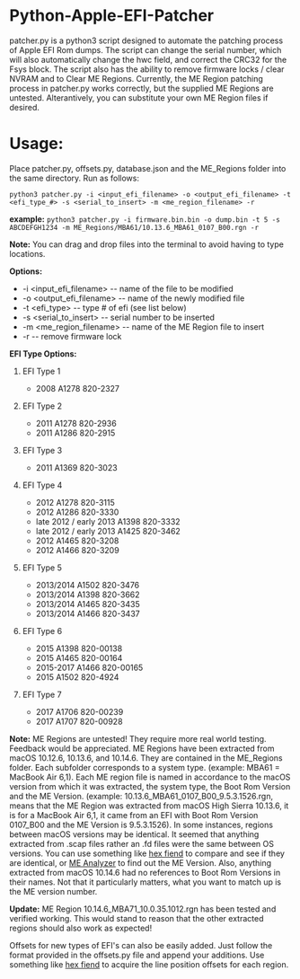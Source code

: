 # Python-Apple-EFI-Patcher
patcher.py is a python3 script designed to automate the patching process of Apple EFI Rom dumps. The script can change the serial number, which will also automatically change the hwc field, and correct the CRC32 for the Fsys block. The script also has the ability to remove firmware locks / clear NVRAM and to Clear ME Regions. Currently, the ME Region patching process in patcher.py works correctly, but the supplied ME Regions are untested. Alterantively, you can substitute your own ME Region files if desired.

# Usage:
Place patcher.py, offsets.py, database.json and the ME_Regions folder into the same directory. Run as follows:

`python3 patcher.py -i <input_efi_filename> -o <output_efi_filename> -t <efi_type_#> -s <serial_to_insert> -m <me_region_filename> -r`

__example:__ `python3 patcher.py -i firmware.bin.bin -o dump.bin -t 5 -s ABCDEFGH1234 -m ME_Regions/MBA61/10.13.6_MBA61_0107_B00.rgn -r`

__Note:__ You can drag and drop files into the terminal to avoid having to type locations.

__Options:__
* -i <input_efi_filename>     -- name of the file to be modified</li>
* -o <output_efi_filename>    -- name of the newly modified file</li>
* -t <efi_type>               -- type # of efi (see list below)</li>
* -s <serial_to_insert>       -- serial number to be inserted</li>
* -m <me_region_filename>     -- name of the ME Region file to insert</li>
* -r                          -- remove firmware lock</li>

__EFI Type Options:__

1. EFI Type 1
   - 2008 A1278 820-2327

2. EFI Type 2
   - 2011 A1278 820-2936
   - 2011 A1286 820-2915

3. EFI Type 3
   - 2011 A1369 820-3023

4. EFI Type 4 
   - 2012 A1278 820-3115
   - 2012 A1286 820-3330
   - late 2012 / early 2013 A1398 820-3332
   - late 2012 / early 2013 A1425 820-3462
   - 2012 A1465 820-3208
   - 2012 A1466 820-3209

5. EFI Type 5
   - 2013/2014 A1502 820-3476
   - 2013/2014 A1398 820-3662
   - 2013/2014 A1465 820-3435
   - 2013/2014 A1466 820-3437

6. EFI Type 6
   - 2015 A1398 820-00138
   - 2015 A1465 820-00164
   - 2015-2017 A1466 820-00165
   - 2015 A1502 820-4924

7. EFI Type 7
   - 2017 A1706 820-00239
   - 2017 A1707 820-00928

__Note:__ ME Regions are untested! They require more real world testing. Feedback would be appreciated.
ME Regions have been extracted from macOS 10.12.6, 10.13.6, and 10.14.6. They are contained in the ME_Regions folder. Each subfolder corresponds to a system type. (example: MBA61 = MacBook Air 6,1). Each ME region file is named in accordance to the macOS version from which it was extracted, the system type, the Boot Rom Version and the ME Version. (example: 10.13.6_MBA61_0107_B00_9.5.3.1526.rgn, means that the ME Region was extracted from macOS High Sierra 10.13.6, it is for a MacBook Air 6,1, it came from an EFI with Boot Rom Version 0107_B00 and the ME Version is 9.5.3.1526). In some instances, regions between macOS versions may be identical. It seemed that anything extracted from .scap files rather an .fd files were the same between OS versions. You can use something like <a href="https://ridiculousfish.com/hexfiend/">hex fiend</a> to compare and see if they are identical, or <a href="https://github.com/platomav/MEAnalyzer">ME Analyzer</a> to find out the ME Version. Also, anything extracted from macOS 10.14.6 had no references to Boot Rom Versions in their names. Not that it particularly matters, what you want to match up is the ME version number.

__Update:__ ME Region 10.14.6_MBA71_10.0.35.1012.rgn has been tested and verified working. This would stand to reason that the other extracted regions should also work as expected!

Offsets for new types of EFI's can also be easily added. Just follow the format provided in the offsets.py file and append your additions. Use something like <a href="https://ridiculousfish.com/hexfiend/">hex fiend</a> to acquire the line position offsets for each region.
